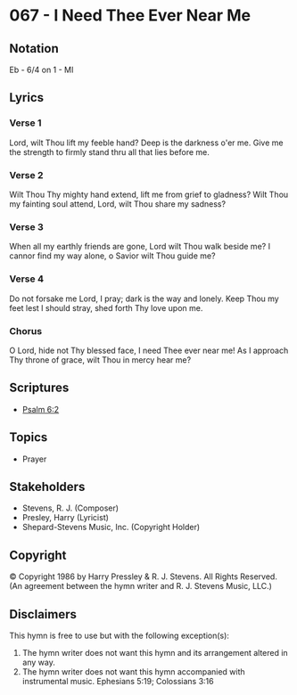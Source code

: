 # 067 - I Need Thee Ever Near Me

## Notation

Eb - 6/4 on 1 - MI

## Lyrics

### Verse 1

Lord, wilt Thou lift my feeble hand? Deep is the darkness o'er me. Give me the strength to firmly stand thru all that lies before me.

### Verse 2

Wilt Thou Thy mighty hand extend, lift me from grief to gladness? Wilt Thou my fainting soul attend, Lord, wilt Thou share my sadness?

### Verse 3

When all my earthly friends are gone, Lord wilt Thou walk beside me? I cannor find my way alone, o Savior wilt Thou guide me?

### Verse 4

Do not forsake me Lord, I pray; dark is the way and lonely. Keep Thou my feet lest I should stray, shed forth Thy love upon me.

### Chorus

O Lord, hide not Thy blessed face, I need Thee ever near me! As I approach Thy throne of grace, wilt Thou in mercy hear me?


## Scriptures

- [Psalm 6:2](https://www.biblegateway.com/passage/?search=Psalm%206%3A2)

## Topics

- Prayer

## Stakeholders

- Stevens, R. J. (Composer)
- Presley, Harry (Lyricist)
- Shepard-Stevens Music, Inc. (Copyright Holder)

## Copyright

© Copyright 1986 by Harry Pressley & R. J. Stevens. All Rights Reserved.
(An agreement between the hymn writer and R. J. Stevens Music, LLC.)

## Disclaimers

This hymn is free to use but with the following exception(s):
1. The hymn writer does not want this hymn and its arrangement altered in any way.
2. The hymn writer does not want this hymn accompanied with instrumental music.
Ephesians 5:19; Colossians 3:16

